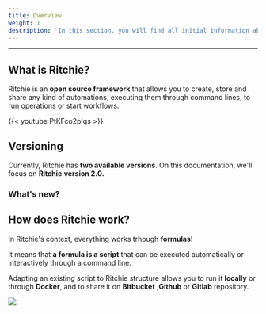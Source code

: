 ```yaml
---
title: Overview
weight: 1
description: 'In this section, you will find all initial information about Ritchie.'
---
```


---

## **What is Ritchie?**

Ritchie is an **open source framework** that allows you to create, store and share any kind of automations, executing them through command lines, to run operations or start workflows.

{{< youtube PtKFco2pIqs >}}

## **Versioning** 

Currently, Ritchie has **two available versions**. On this documentation, we'll focus on **Ritchie** **version 2.0.**



### **What's new?**



## **How does Ritchie work?**

In Ritchie's context, everything works trhough **formulas**!

It means that **a formula is a script** that can be executed automatically or interactively through a command line.

Adapting an existing script to Ritchie structure allows you to run it **locally** or through **Docker**, and to share it on **Bitbucket** ,**Github** or **Gitlab** repository.

![](/docs-ritchie/formula-ritchie-en%20%281%29%20%281%29.jpg)
